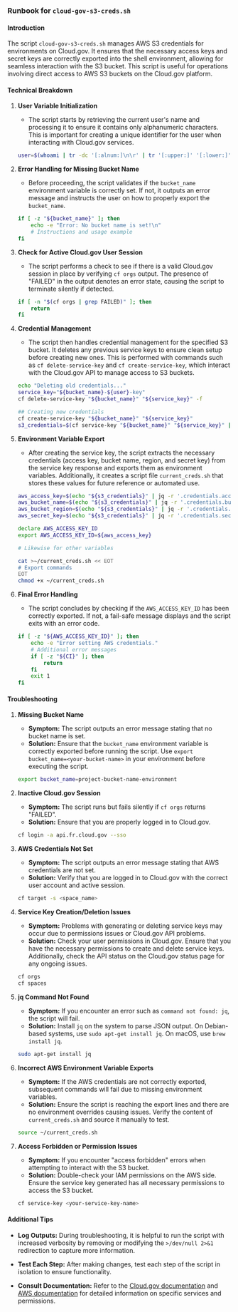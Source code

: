 ### Runbook for `cloud-gov-s3-creds.sh`

#### Introduction
The script `cloud-gov-s3-creds.sh` manages AWS S3 credentials for environments on Cloud.gov. It ensures that the necessary access keys and secret keys are correctly exported into the shell environment, allowing for seamless interaction with the S3 bucket. This script is useful for operations involving direct access to AWS S3 buckets on the Cloud.gov platform.

#### Technical Breakdown

1. **User Variable Initialization**
   - The script starts by retrieving the current user's name and processing it to ensure it contains only alphanumeric characters. This is important for creating a unique identifier for the user when interacting with Cloud.gov services.

   ```bash
   user=$(whoami | tr -dc '[:alnum:]\n\r' | tr '[:upper:]' '[:lower:]')
   ```

2. **Error Handling for Missing Bucket Name**
   - Before proceeding, the script validates if the `bucket_name` environment variable is correctly set. If not, it outputs an error message and instructs the user on how to properly export the `bucket_name`.

   ```bash
   if [ -z "${bucket_name}" ]; then
       echo -e "Error: No bucket name is set!\n"
       # Instructions and usage example
   fi
   ```

3. **Check for Active Cloud.gov User Session**
   - The script performs a check to see if there is a valid Cloud.gov session in place by verifying `cf orgs` output. The presence of "FAILED" in the output denotes an error state, causing the script to terminate silently if detected.

   ```bash
   if [ -n "$(cf orgs | grep FAILED)" ]; then
       return
   fi
   ```

4. **Credential Management**
   - The script then handles credential management for the specified S3 bucket. It deletes any previous service keys to ensure clean setup before creating new ones. This is performed with commands such as `cf delete-service-key` and `cf create-service-key`, which interact with the Cloud.gov API to manage access to S3 buckets.

   ```bash
   echo "Deleting old credentials..."
   service_key="${bucket_name}-${user}-key"
   cf delete-service-key "${bucket_name}" "${service_key}" -f

   ## Creating new credentials
   cf create-service-key "${bucket_name}" "${service_key}"
   s3_credentials=$(cf service-key "${bucket_name}" "${service_key}" | tail -n +2)
   ```

5. **Environment Variable Export**
   - After creating the service key, the script extracts the necessary credentials (access key, bucket name, region, and secret key) from the service key response and exports them as environment variables. Additionally, it creates a script file `current_creds.sh` that stores these values for future reference or automated use.

   ```bash
   aws_access_key=$(echo "${s3_credentials}" | jq -r '.credentials.access_key_id')
   aws_bucket_name=$(echo "${s3_credentials}" | jq -r '.credentials.bucket')
   aws_bucket_region=$(echo "${s3_credentials}" | jq -r '.credentials.region')
   aws_secret_key=$(echo "${s3_credentials}" | jq -r '.credentials.secret_access_key')

   declare AWS_ACCESS_KEY_ID
   export AWS_ACCESS_KEY_ID=${aws_access_key}

   # Likewise for other variables

   cat >~/current_creds.sh << EOT
   # Export commands
   EOT
   chmod +x ~/current_creds.sh
   ```

6. **Final Error Handling**
   - The script concludes by checking if the `AWS_ACCESS_KEY_ID` has been correctly exported. If not, a fail-safe message displays and the script exits with an error code.

   ```bash
   if [ -z "${AWS_ACCESS_KEY_ID}" ]; then
       echo -e "Error setting AWS credentials."
       # Additional error messages
       if [ -z "${CI}" ]; then
           return
       fi
       exit 1
   fi
   ```

#### Troubleshooting

1. **Missing Bucket Name**
   - **Symptom:** The script outputs an error message stating  that no bucket name is set.
   - **Solution:** Ensure that the `bucket_name` environment variable is correctly exported before running the script. Use `export bucket_name=<your-bucket-name>` in your environment before executing the script.
   
   ```bash
   export bucket_name=project-bucket-name-environment
   ```

2. **Inactive Cloud.gov Session**
   - **Symptom:** The script runs but fails silently if `cf orgs` returns "FAILED".
   - **Solution:** Ensure that you are properly logged in to Cloud.gov.
   ```bash
   cf login -a api.fr.cloud.gov --sso
   ```

3. **AWS Credentials Not Set**
   - **Symptom:** The script outputs an error message stating that AWS credentials are not set.
   - **Solution:** Verify that you are logged in to Cloud.gov with the correct user account and active session.

   ```bash
   cf target -s <space_name>
   ```

4. **Service Key Creation/Deletion Issues**
   - **Symptom:** Problems with generating or deleting service keys may occur due to permissions issues or Cloud.gov API problems.
   - **Solution:** Check your user permissions in Cloud.gov. Ensure that you have the necessary permissions to create and delete service keys. Additionally, check the API status on the Cloud.gov status page for any ongoing issues.

   ```bash
   cf orgs
   cf spaces
   ```

5. **jq Command Not Found**
   - **Symptom:** If you encounter an error such as `command not found: jq`, the script will fail.
   - **Solution:** Install `jq` on the system to parse JSON output. On Debian-based systems, use `sudo apt-get install jq`. On macOS, use `brew install jq`.

   ```bash
   sudo apt-get install jq
   ```

6. **Incorrect AWS Environment Variable Exports**
   - **Symptom:** If the AWS credentials are not correctly exported, subsequent commands will fail due to missing environment variables.
   - **Solution:** Ensure the script is reaching the export lines and there are no environment overrides causing issues. Verify the content of `current_creds.sh` and source it manually to test.

   ```bash
   source ~/current_creds.sh
   ```

7. **Access Forbidden or Permission Issues**
   - **Symptom:** If you encounter "access forbidden" errors when attempting to interact with the S3 bucket.
   - **Solution:** Double-check your IAM permissions on the AWS side. Ensure the service key generated has all necessary permissions to access the S3 bucket.

   ```bash
   cf service-key <your-service-key-name>
   ```

#### Additional Tips
- **Log Outputs:** During troubleshooting, it is helpful to run the script with increased verbosity by removing or modifying the `>/dev/null 2>&1` redirection to capture more information.
  
- **Test Each Step:** After making changes, test each step of the script in isolation to ensure functionality.
  
- **Consult Documentation:** Refer to the [Cloud.gov documentation](https://cloud.gov/) and [AWS documentation](https://aws.amazon.com/documentation/) for detailed information on specific services and permissions.
